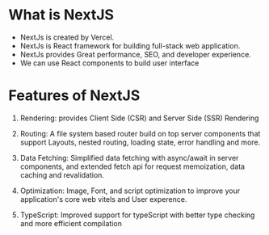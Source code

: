 
# What is NextJS
- NextJs is created by Vercel.
- NextJs is React framework for building full-stack web application.
- NextJs provides Great performance, SEO, and developer experience.
- We can use React components to build user interface

# Features of NextJS
1. Rendering: provides Client Side (CSR) and Server Side (SSR) Rendering

2. Routing: A file system based router build on top server components that support Layouts, nested routing, loading state, error handling and more. 

3. Data Fetching: Simplified data fetching with async/await in server components, and extended fetch api for request memoization, data caching and revalidation.

4. Optimization: Image, Font, and script optimization to improve your application's core web vitels and User experence.

5. TypeScript: Improved support for typeScript with better type checking and more efficient compilation